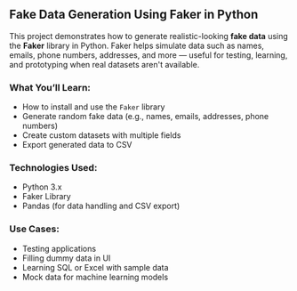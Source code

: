 
##  Fake Data Generation Using Faker in Python

This project demonstrates how to generate realistic-looking **fake data** using the **Faker** library in Python. Faker helps simulate data such as names, emails, phone numbers, addresses, and more — useful for testing, learning, and prototyping when real datasets aren't available.

###  What You’ll Learn:

* How to install and use the `Faker` library
* Generate random fake data (e.g., names, emails, addresses, phone numbers)
* Create custom datasets with multiple fields
* Export generated data to CSV

###  Technologies Used:

* Python 3.x
* Faker Library
* Pandas (for data handling and CSV export)

###  Use Cases:

* Testing applications
* Filling dummy data in UI
* Learning SQL or Excel with sample data
* Mock data for machine learning models

